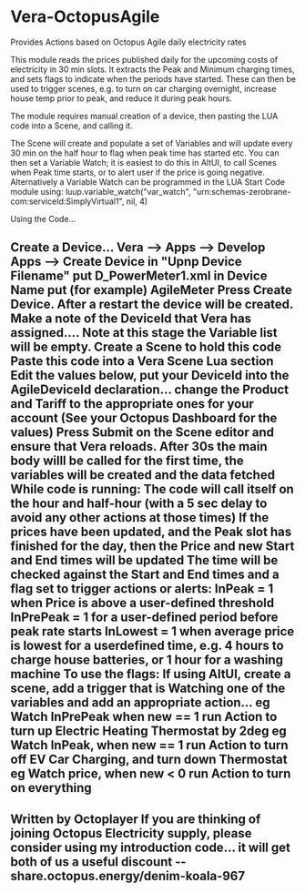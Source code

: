 # Vera-OctopusAgile
Provides Actions based on Octopus Agile daily electricity rates

This module reads the prices published daily for the upcoming costs of electricity in 30 min slots.
It extracts the Peak and Minimum charging times, and sets flags to indicate when the periods have started. 
These can then be used to trigger scenes, e.g. to turn on car charging overnight, increase house temp prior to peak, and reduce it during peak hours.

The module requires manual creation of a device, then pasting the LUA code into a Scene, and calling it.

The Scene will create and populate a set of Variables and will update every 30 min on the half hour to flag when peak time has started etc.
You can then set a Variable Watch; it is easiest to do this in AltUI, to call Scenes when Peak time starts, or to alert user if the price is going negative.
Alternatively a Variable Watch can be programmed in the LUA Start Code module using: 
luup.variable_watch("var_watch", "urn:schemas-zerobrane-com:serviceId:SimplyVirtual1", nil, 4)

Using the Code...

 Create a Device...
  	Vera --> Apps  --> Develop Apps  --> Create Device
     	in "Upnp Device Filename" put D_PowerMeter1.xml
	in Device Name put (for example) AgileMeter
	Press Create Device.  After a restart the device will be created. Make a note of the DeviceId that Vera has assigned....
	Note at this stage the Variable list will be empty.
 Create a Scene to hold this code
 	Paste this code into a Vera Scene Lua section
	Edit the values below, put your DeviceId into the AgileDeviceId declaration...
	change the Product and Tariff to the appropriate ones for your account (See your Octopus Dashboard for the values)
 	Press Submit on the Scene editor and ensure that Vera reloads. 
	After 30s the main body willl be called for the first time, the variables will be created and the data fetched
 While code is running:
	The code will call itself on the hour and half-hour (with a 5 sec delay to avoid any other actions at those times)
	If the prices have been updated, and the Peak slot has finished for the day, then the Price and new Start and End times will be updated
	The time will be checked against the Start and End times and a flag set to trigger actions or alerts:
	InPeak = 1 when Price is above a user-defined threshold
	InPrePeak = 1 for a user-defined period before peak rate starts
	InLowest = 1 when average price is lowest for a userdefined time, e.g. 4 hours to charge house batteries, or 1 hour for a washing machine
 To use the flags:
	If using AltUI, create a scene, add a trigger that is Watching one of the variables and add an appropriate action...
	eg Watch InPrePeak  when 	new == 1    run Action to turn up Electric Heating Thermostat by 2deg
	eg Watch InPeak, when   	new == 1    run Action to turn off EV Car Charging, and turn down Thermostat
	eg Watch price, when  	new < 0  	   run Action to turn on everything
-----------------------------------------------------------------------------------------------
 Written by Octoplayer
 If you are thinking of joining Octopus Electricity supply, please consider using my introduction code...
 it will get both of us a useful discount  -- share.octopus.energy/denim-koala-967
-- 